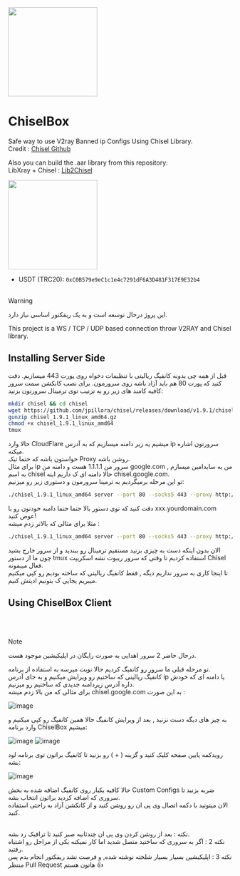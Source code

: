 <a href="#">
  <img src="https://github.com/PsrkGrmez/ChiselBox/assets/160428781/a893edeb-4d13-4236-a256-1f19e6355a76" width="200" height="200">
</a>

# ChiselBox


Safe way to use V2ray Banned ip Configs Using Chisel Library. <br>
Credit : [Chisel Github](https://github.com/jpillora/chisel) <br>

Also you can build the .aar library from this repository: <br>
LibXray + Chisel : [Lib2Chisel](https://github.com/PsrkGrmez/lib2chisel) <br>

<img src="https://github.com/PsrkGrmez/ChiselBox/assets/160428781/6d105ecc-d1a8-4861-832c-c91b69ae8685" width="200">

- USDT (TRC20): `0xC0B579e9eC1c1e4c7291dF6A3D481F317E9E32b4` <br><br>

> [!WARNING]
> این پروژ درحال توسعه است و به یک ریفکتور اساسی نیاز دارد.



This project is a WS / TCP / UDP based connection throw  V2RAY and Chisel library. 



## Installing Server Side 
قبل از همه چی یدونه کانفیگ ریالیتی با تنظیمات دخواه روی پورت 443 میسازیم. 
دقت کنید که پورت 80 هم باید آزاد باشه روی سرورمون.
برای نصب کانکشن سمت سرور کافیه کامند های زیر رو به ترتیب توی ترمینال سرورتون بزنید:

``` sh
mkdir chisel && cd chisel
wget https://github.com/jpillora/chisel/releases/download/v1.9.1/chisel_1.9.1_linux_amd64.gz
gunzip chisel_1.9.1_linux_amd64.gz
chmod +x chisel_1.9.1_linux_amd64
tmux
```

حالا وارد CloudFlare میشیم یه زیر دامنه میسازیم که به آدرس ip سرورتون اشاره میکنه.<br>
حواستون باشه که حتما تیک Proxy روشن باشه.<br>
برای مثال ip سرور من 1.1.1.1 هست و دامنه من google.com , من یه سابدامین میسازم به اسم chisel حالا دامنه ای ک داریم اینه chisel.google.com. <br>
تو این مرحله برمیگردیم به ترمینا سرورمون و دستوری زیر رو میزنیم:
``` sh
./chisel_1.9.1_linux_amd64 server --port 80 --socks5 443 --proxy http://xxx.yourdomain.com -v
```

دقت کنید که توی دستور بالا حتما حتما دامنه خودتون رو با xxx.yourdomain.com عوض کنید!<br>
مثلا برای مثالی که بالاتر زدم میشه :
``` sh
./chisel_1.9.1_linux_amd64 server --port 80 --socks5 443 --proxy http://chisel.google.com -v
```

الان بدون اینکه دست به چیزی بزنید مستقیم ترمینال رو ببندید و از سرور خارج بشید چون ما از دستور tmux استفاده کردیم تا وقتی که سرور ریبوت نشه اسکریپت Chisel فعال مییمونه.<br>
تا اینجا کاری به سرور نداریم دیگه , فقط کانفیگ ریالیتی که ساخته بودیم رو کپی میکنیم میبریم یجایی ک بتونیم ادیتش کنیم.

## Using ChiselBox Client
<br><br>
> [!NOTE]
> درحال حاضر 2 سرور اهدایی به صورت رایگان در اپلیکیشین موجود هست.

تو مرحله قبلی ما سرور رو کانفیگ کردیم حالا نوبت میرسه به استفاده از برنامه.<br>
کانفیگ ریالیتی که ساختیم رو ویرایش میکنیم و به جای آدرس ip یا دامنه ای که خودش داره آدرس زیردامنه جدیدی که ساختیم رو میزنیم.<br>
برای مثالی که من بالا زدم میشه chisel.google.com به این صورت : 


![image](https://github.com/PsrkGrmez/ChiselBox/assets/160428781/196572a2-8b22-4fa0-b92b-8385797e15cd)

به چیز های دیگه دست نزنید , بعد از ویرایش کانفیگ حالا همین کانفیگ رو کپی میکنیم و وارد برنامه ChiselBox میشیم:

![image](https://github.com/PsrkGrmez/ChiselBox/assets/160428781/f4344491-94da-4af5-a616-20ddaa4b2649)
![image](https://github.com/PsrkGrmez/ChiselBox/assets/160428781/21b81146-d417-496d-80ba-b816a60d0748)


رویدکمه پایین صفحه کلیک کنید و گزینه ( + ) رو بزنید تا کانفیگ براتون توی برنامه لود بشه:

![image](https://github.com/PsrkGrmez/ChiselBox/assets/160428781/88b2e543-3185-4def-9a61-782772e673b2)


حالا کافیه یکبار روی کانفیگ اضافه شده به بخش Custom Configs ضربه بزنید تا سروری که اضافه کردید براتون انتخاب بشه.<br>
الان میتونید با دکمه اتصال وی پی ان رو روشن کنید و از کانکشن آزاد به راحتی استفاده کنید.<br><br>

نکته : بعد از روشن کردن وی پی ان چندثانیه صبر کنید تا ترافیک رد بشه. <br>
نکته 2 : اگر به سروری که ساختید متصل شدید اما کار نمیکنه یکی از مراحل رو اشتباه رفتید.<br>
نکته 3 : اپلیکیشین بسیار بسیار شلخته نوشته شده, و فرصت نشد ریفکتور انجام بدم پس منتظر Pull Request هاتون هستم :+1: 
